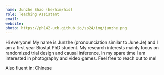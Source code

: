 ```yaml
---
name: Junzhe Shao (he/him/his)
role: Teaching Assistant
email: 
website: 
photo: https://ph142-ucb.github.io/sp24/img/junzhe.png
---
```


Hi everyone! My name is Junzhe (pronounciation similar to June.Je) and I am a first year Biostat PhD student. My research interests mainly focus on randomized trial design and causal inference. In my spare time I am interested in photography and video games. Feel free to reach out to me!

Also fluent in: Chinese 